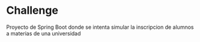 # Challenge
Proyecto de Spring Boot donde se intenta simular la inscripcion de alumnos a materias de una universidad
